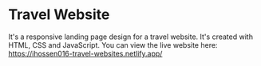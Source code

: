 # Travel Website
It's a responsive landing page design for a travel website. It's created with HTML, CSS and JavaScript.
You can view the live website here: https://ihossen016-travel-websites.netlify.app/
